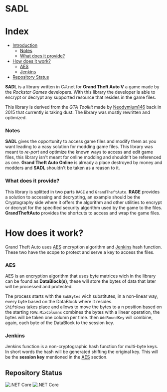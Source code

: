# SADL

Index
=================

<!--ts-->
   * [Introduction](#SADL)
      * [Notes](#notes)
      * [What does it provide?](#what-does-it-provide)
   * [How does it work?](#how-does-it-work)
      * [AES](#aes)
      * [Jenkins](#jenkins)
   * [Repository Status](#repository-status)
<!--te-->

**SADL** is a library written in C#.net for **Grand Theft Auto V** a game made by the *Rockstar Games* developers. With this library the developer is able to encrypt or decrypt any supported resource that resides in the game files. 

This library is derived from the *GTA Toolkit* made by [Neodymium146](https://github.com/Neodymium146/) back in 2015 that currently is taking dust. The library was mostly rewritten and optimized.

### Notes

**SADL** gives the opportunity to access game files and modify them as you want leading to a easy solution for modding game files. This library was meant to _re-port_ and optimize the known ways to access and edit game files, this library isn't meant for online modding and shouldn't be referenced as one. **Grand Theft Auto Online** is already a place destroyed by money and modders and **SADL** shouldn't be taken as a reason to it.

### What does it provide?

This library is splitted in two parts `RAGE` and `GrandTheftAuto`. **RAGE** provides a solution to accessing and decrypting, an example should be the Cryptography side where it offers the algorithm and other utilities to encrypt or decrypt for the specified security algorithm used by the game to the files. **GrandTheftAuto** provides the shortcuts to access and wrap the game files.

# How does it work?

Grand Theft Auto uses [AES](https://en.wikipedia.org/wiki/Advanced_Encryption_Standard) encryption algorithm and [Jenkins](https://en.wikipedia.org/wiki/Jenkins_hash_function) hash function. These two have the scope to protect and serve a key to access the files.

### AES

AES is an encryption algorithm that uses byte matrices wich in the library can be found as **DataBlock(s)**, these will store the bytes of data that later will be processed and protected. 

The process starts with the `SubBytes` wich substitutes, in a non-linear way, every byte based on the DataBlock where it resides.   
`ShiftRows` takes place and allows to move the bytes to a n position based on the starting row. 
`MixColumns` combines the bytes with a linear operation, the bytes will be taken one column per time.
then `AddRoundKey` will combine, again, each byte of the DataBlock to the session key.

### Jenkins

Jenkins function is a non-cryptographic hash function for multi-byte keys. In short words the hash will be generated shifting the original key. This will be the **session key** mentioned in the [AES](#aes) section.  

## Repository Status

![.NET Core](https://github.com/francescomesianodev/SADL/workflows/.NET%20Core/badge.svg) ![.NET Core](https://github.com/francescomesianodev/SADL/workflows/.NET%20Core/badge.svg?event=release)
